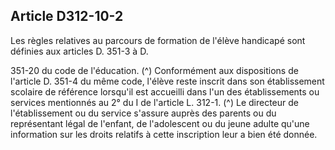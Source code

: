 ## Article D312-10-2

Les règles relatives au parcours de formation de l'élève handicapé sont définies aux articles D. 351-3 à D.

351-20 du code de l'éducation. (^)
Conformément aux dispositions de l'article D. 351-4 du même code, l'élève reste inscrit dans son
établissement scolaire de référence lorsqu'il est accueilli dans l'un des établissements ou services mentionnés
au 2° du I de l'article L. 312-1. (^)
Le directeur de l'établissement ou du service s'assure auprès des parents ou du représentant légal de l'enfant,
de l'adolescent ou du jeune adulte qu'une information sur les droits relatifs à cette inscription leur a bien été
donnée.

